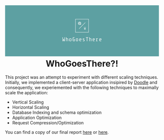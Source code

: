 <h1 align="center">
  <br>
  <img src="https://github.com/scalableinternetservices/whogoesthere/blob/master/logo.png?raw=true" alt="WhoGoesThere Logo" width="800">
  <br>
 WhoGoesThere?!  
  <br>
</h1>


This project was an attempt to experiment with different scaling techniques. Initially, we implemented a client-server application insipired by [Doodle](https://doodle.com/en/) and consequently, we experiemented with the following techniques to maximally scale the application:

  - Vertical Scaling
  - Horizontal Scaling
  - Database Indexing and schema optimization
  - Application Optimization
  - Request Compression/Optimization

You can find a copy of our final report [here](https://github.com/scalableinternetservices/whogoesthere/blob/master/Report.pdf) or [here](https://docs.google.com/presentation/d/1-O3VH6fn-jzGo7XRA9R2FbseWTUhht1Z-E6LlW5BKqE/edit?usp=sharing).
